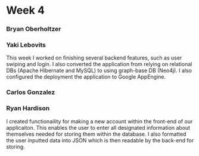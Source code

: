 # Week 4

### Bryan Oberholtzer



### Yaki Lebovits

This week I worked on finishing several backend features, such as user swiping and login. I also converted the application from relying on relational DBs (Apache Hibernate and MySQL) to using graph-base DB (Neo4j). I also configured the deployment the application to Google AppEngine.

### Carlos Gonzalez



### Ryan Hardison

I created functionaility for making a new account within the front-end of our applicaiton. This enables the user to enter all designated information about themselves needed for storing them within the database. I also formatted the user inputted data into JSON which is then readable by the back-end for storing.
